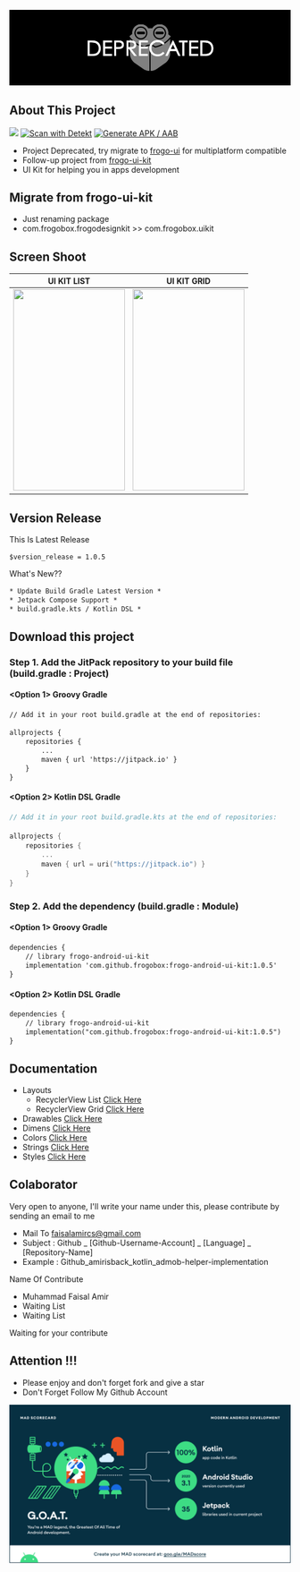 ![](https://raw.githubusercontent.com/amirisback/amirisback/master/docs/image/deprecated.png?raw=true)

## About This Project
[![](https://jitpack.io/v/frogobox/frogo-android-ui-kit.svg?style=flat-square)](https://jitpack.io/#frogobox/frogo-android-ui-kit)
[![Scan with Detekt](https://github.com/frogobox/frogo-android-ui-kit/actions/workflows/detekt-analysis.yml/badge.svg)](https://github.com/frogobox/frogo-android-ui-kit/actions/workflows/detekt-analysis.yml)
[![Generate APK / AAB](https://github.com/frogobox/frogo-android-ui-kit/actions/workflows/generate-apk-aab.yml/badge.svg)](https://github.com/frogobox/frogo-android-ui-kit/actions/workflows/generate-apk-aab.yml)

- Project Deprecated, try migrate to [frogo-ui](https://github.com/frogobox/frogo-ui) for multiplatform compatible
- Follow-up project from [frogo-ui-kit](https://github.com/amirisback/frogo-ui-kit)
- UI Kit for helping you in apps development

## Migrate from frogo-ui-kit
- Just renaming package
- com.frogobox.frogodesignkit >> com.frogobox.uikit

## Screen Shoot
| UI KIT LIST |  UI KIT GRID              |
|:------------------:|:----------------------------:|
|<img width="200px" height="360px" src="docs/image/ss_home_list.png"> | <img width="200px" height="360px" src="docs/image/ss_home_grid.png"> |


## Version Release
This Is Latest Release

    $version_release = 1.0.5

What's New??

    * Update Build Gradle Latest Version *
    * Jetpack Compose Support *
    * build.gradle.kts / Kotlin DSL *

## Download this project

### Step 1. Add the JitPack repository to your build file (build.gradle : Project)

#### <Option 1> Groovy Gradle

    // Add it in your root build.gradle at the end of repositories:

    allprojects {
        repositories {
            ...
            maven { url 'https://jitpack.io' }
        }
    }

#### <Option 2> Kotlin DSL Gradle

```kotlin
// Add it in your root build.gradle.kts at the end of repositories:

allprojects {
    repositories {
        ...
        maven { url = uri("https://jitpack.io") }
    }
}
```
      
### Step 2. Add the dependency (build.gradle : Module)

#### <Option 1> Groovy Gradle

    dependencies {
        // library frogo-android-ui-kit
        implementation 'com.github.frogobox:frogo-android-ui-kit:1.0.5'
    }

#### <Option 2> Kotlin DSL Gradle

    dependencies {
        // library frogo-android-ui-kit
        implementation("com.github.frogobox:frogo-android-ui-kit:1.0.5")
    }

## Documentation
- Layouts
    - RecyclerView List [Click Here](https://github.com/frogobox/frogo-android-ui-kit/blob/master/docs/recyclerview_list.md)
    - RecyclerView Grid [Click Here](https://github.com/frogobox/frogo-android-ui-kit/blob/master/docs/recyclerview_grid.md)
- Drawables [Click Here](https://github.com/amirisback/frogo-ui-kit/wiki/Drawable)
- Dimens [Click Here](https://github.com/amirisback/frogo-ui-kit/wiki/Dimens)
- Colors [Click Here](https://github.com/amirisback/frogo-ui-kit/wiki/Colors)
- Strings [Click Here](https://github.com/amirisback/frogo-ui-kit/wiki/Strings)
- Styles [Click Here](https://github.com/amirisback/frogo-ui-kit/wiki/Styles)


## Colaborator
Very open to anyone, I'll write your name under this, please contribute by sending an email to me

- Mail To faisalamircs@gmail.com
- Subject : Github _ [Github-Username-Account] _ [Language] _ [Repository-Name]
- Example : Github_amirisback_kotlin_admob-helper-implementation

Name Of Contribute
- Muhammad Faisal Amir
- Waiting List
- Waiting List

Waiting for your contribute

## Attention !!!
- Please enjoy and don't forget fork and give a star
- Don't Forget Follow My Github Account

![ScreenShoot Apps](docs/image/mad_score.png?raw=true)
